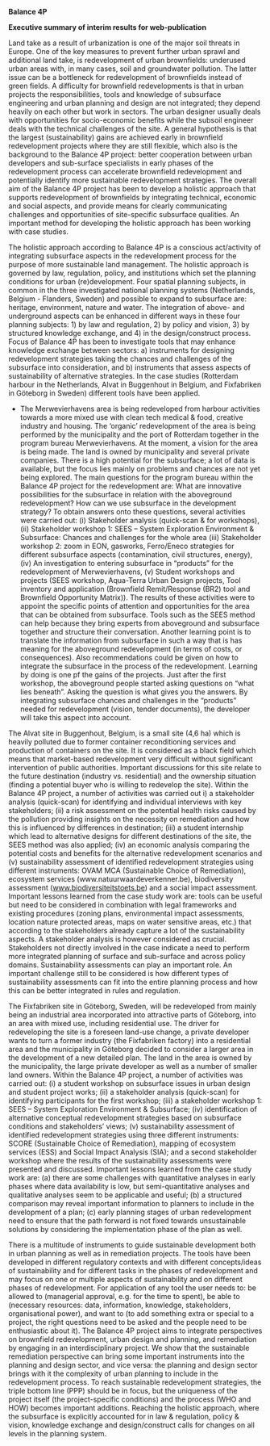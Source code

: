 __Balance 4P__

__Executive summary of interim results for web\-publication__

Land take as a result of urbanization is one of the major soil threats in Europe\. One of the key measures to prevent further urban sprawl and additional land take, is redevelopment of urban brownfields: underused urban areas with, in many cases, soil and groundwater pollution\. The latter issue can be a bottleneck for redevelopment of brownfields instead of green fields\. A difficulty for brownfield redevelopments is that in urban projects the responsibilities, tools and knowledge of subsurface engineering and urban planning and design are not integrated; they depend heavily on each other but work in sectors\. The urban designer usually deals with opportunities for socio\-economic benefits while the subsoil engineer deals with the technical challenges of the site\. A general hypothesis is that the largest \(sustainability\) gains are achieved early in brownfield redevelopment projects where they are still flexible, which also is the background to the Balance 4P project: better cooperation between urban developers and sub\-surface specialists in early phases of the redevelopment process can accelerate brownfield redevelopment and potentially identify more sustainable redevelopment strategies\. The overall aim of the Balance 4P project has been to develop a holistic approach that supports redevelopment of brownfields by integrating technical, economic and social aspects, and provide means for clearly communicating challenges and opportunities of site\-specific subsurface qualities\. An important method for developing the holistic approach has been working with case studies\. 

The holistic approach according to Balance 4P is a conscious act/activity of integrating subsurface aspects in the redevelopment process for the purpose of more sustainable land management\. The holistic approach is governed by law, regulation, policy, and institutions which set the planning conditions for urban \(re\)development\. Four spatial planning subjects, in common in the three investigated national planning systems \(Netherlands, Belgium \- Flanders, Sweden\) and possible to expand to subsurface are: heritage, environment, nature and water\. The integration of above\- and underground aspects can be enhanced in different ways in these four planning subjects: 1\) by law and regulation, 2\) by policy and vision, 3\) by structured knowledge exchange, and 4\) in the design/construct process\. Focus of Balance 4P has been to investigate tools that may enhance knowledge exchange between sectors: a\) instruments for designing redevelopment strategies taking the chances and challenges of the subsurface into consideration, and b\) instruments that assess aspects of sustainability of alternative strategies\. In the case studies \(Rotterdam harbour in the Netherlands, Alvat in Buggenhout in Belgium, and Fixfabriken in Göteborg in Sweden\) different tools have been applied\. 

- The Merwevierhavens area is being redeveloped from harbour activities towards a more mixed use with clean tech medical & food, creative industry and housing\. The ‘organic’ redevelopment of the area is being performed by the municipality and the port of Rotterdam together in the program bureau Merwevierhavens\. At the moment, a vision for the area is being made\. The land is owned by municipality and several private companies\. There is a high potential for the subsurface; a lot of data is available, but the focus lies mainly on problems and chances are not yet being explored\. The main questions for the program bureau within the Balance 4P project for the redevelopment are: What are innovative possibilities for the subsurface in relation with the aboveground redevelopment? How can we use subsurface in the development strategy? To obtain answers onto these questions, several activities were carried out: \(i\) Stakeholder analysis \(quick\-scan & for workshops\), \(ii\) Stakeholder workshop 1: SEES – System Exploration Environment & Subsurface: Chances and challenges for the whole area \(iii\) Stakeholder workshop 2: zoom in EON, gasworks, Ferro/Eneco strategies for different subsurface aspects \(contamination, civil structures, energy\), \(iv\) An investigation to entering subsurface in “products” for the redevelopment of Merwevierhavens, \(v\) Student workshops and projects \(SEES workshop, Aqua\-Terra Urban Design projects, Tool inventory and application \(Brownfield Remit/Response \(BR2\) tool and Brownfield Opportunity Matrix\)\)\. The results of these activities were to appoint the specific points of attention and opportunities for the area that can be obtained from subsurface\. Tools such as the SEES method can help because they bring experts from aboveground and subsurface together and structure their conversation\. Another learning point is to translate the information from subsurface in such a way that is has meaning for the aboveground redevelopment \(in terms of costs, or consequences\)\. Also recommendations could be given on how to integrate the subsurface in the process of the redevelopment\. Learning by doing is one pf the gains of the projects\. Just after the first workshop, the aboveground people started asking questions on “what lies beneath”\.  Asking the question is what gives you the answers\. By integrating subsurface chances and challenges in the “products” needed for redevelopment \(vision, tender documents\), the developer will take this aspect into account\. 

The Alvat site in Buggenhout, Belgium, is a small site \(4,6 ha\) which is heavily polluted due to former container reconditioning services and production of containers on the site\. It is considered as a black field which means that market\-based redevelopment very difficult without significant intervention of public authorities\. Important discussions for this site relate to the future destination \(industry vs\. residential\) and the ownership situation \(finding a potential buyer who is willing to redevelop the site\)\. Within the Balance 4P project, a number of activities was carried out i\) a stakeholder analysis \(quick\-scan\) for identifying and individual interviews with key stakeholders; \(ii\) a risk assessment on the potential health risks caused by the pollution providing insights on the necessity on remediation and how this is influenced by differences in destination; \(iii\) a student internship which lead to alternative designs for different destinations of the site, the SEES method was also applied; \(iv\) an economic analysis comparing the potential costs and benefits for the alternative redevelopment scenarios and \(v\) sustainability assessment of identified redevelopment strategies using different instruments: OVAM MCA \(Sustainable Choice of Remediation\), ecosystem services \(www\.natuurwaardeverkenner\.be\), biodiversity assessment \([www\.biodiversiteitstoets\.be](http://www.biodiversiteitstoets.be)\) and a social impact assessment\. Important lessons learned from the case study work are: tools can be useful but need to be considered in combination with legal frameworks and existing procedures \(zoning plans, environmental impact assessments, location nature protected areas, maps on water sensitive areas, etc\.\) that according to the stakeholders already capture a lot of the sustainability aspects\. A stakeholder analysis is however considered as crucial\. Stakeholders not directly involved in the case indicate a need to perform more integrated planning of surface and sub\-surface and across policy domains\. Sustainability assessments can play an important role\. An important challenge still to be considered is how different types of sustainability assessments can fit into the entire planning process and how this can be better integrated in rules and regulation\. 

The Fixfabriken site in Göteborg, Sweden, will be redeveloped from mainly being an industrial area incorporated into attractive parts of Göteborg, into an area with mixed use, including residential use\. The driver for redeveloping the site is a foreseen land\-use change, a private developer wants to turn a former industry \(the Fixfabriken factory\) into a residential area and the municipality in Göteborg decided to consider a larger area in the development of a new detailed plan\. The land in the area is owned by the municipality, the large private developer as well as a number of smaller land owners\. Within the Balance 4P project, a number of activities was carried out: \(i\) a student workshop on subsurface issues in urban design and student project works; \(ii\) a stakeholder analysis \(quick\-scan\) for identifying participants for the first workshop; \(iii\) a stakeholder workshop 1: SEES – System Exploration Environment & Subsurface; \(iv\) identification of alternative conceptual redevelopment strategies based on subsurface conditions and stakeholders’ views; \(v\) sustainability assessment of identified redevelopment strategies using three different instruments: SCORE \(Sustainable Choice of Remediation\), mapping of ecosystem services \(ESS\) and Social Impact Analysis \(SIA\); and a second stakeholder workshop where the results of the sustainability assessments were presented and discussed\. Important lessons learned from the case study work are: \(a\) there are some challenges with quantitative analyses in early phases where data availability is low, but semi\-quantitative analyses and qualitative analyses seem to be applicable and useful; \(b\) a structured comparison may reveal important information to planners to include in the development of a plan; \(c\) early planning stages of urban redevelopment need to ensure that the path forward is not fixed towards unsustainable solutions by considering the implementation phase of the plan as well\. 

There is a multitude of instruments to guide sustainable development both in urban planning as well as in remediation projects\. The tools have been developed in different regulatory contexts and with different concepts/ideas of sustainability and for different tasks in the phases of redevelopment and may focus on one or multiple aspects of sustainability and on different phases of redevelopment\. For application of any tool the user needs to: be allowed to \(managerial approval, e\.g\. for the time to spent\), be able to \(necessary resources: data, information, knowledge, stakeholders, organisational power\), and want to \(to add something extra or special to a project, the right questions need to be asked and the people need to be enthusiastic about it\)\. The Balance 4P project aims to integrate perspectives on brownfield redevelopment, urban design and planning, and remediation by engaging in an interdisciplinary project\. We show that the sustainable remediation perspective can bring some important instruments into the planning and design sector, and vice versa: the planning and design sector brings with it the complexity of urban planning to include in the redevelopment process\. To reach sustainable redevelopment strategies, the triple bottom line \(PPP\) should be in focus, but the uniqueness of the project itself \(the project\-specific conditions\) and the process \(WHO and HOW\) becomes important additions\. Reaching the holistic approach, where the subsurface is explicitly accounted for in law & regulation, policy & vision, knowledge exchange and design/construct calls for changes on all levels in the planning system\. 

